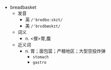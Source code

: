 - breadbasket
  - 发音
    - 英 `/'bredbɑːskɪt/`
    - 美 `/'brɛdbæskɪt/`
  - 词义
    - n. <俚>胃,腹
  - 近义词
    - n. 胃；面包篮；产粮地区；大型空投炸弹
      - `stomach`
      - `gastro`
